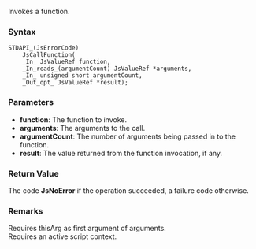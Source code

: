 Invokes a function. 
### Syntax 
```
STDAPI_(JsErrorCode)
    JsCallFunction(
    _In_ JsValueRef function,
    _In_reads_(argumentCount) JsValueRef *arguments,
    _In_ unsigned short argumentCount,
    _Out_opt_ JsValueRef *result);
```
### Parameters 
* __function__: The function to invoke.
* __arguments__: The arguments to the call.
* __argumentCount__: The number of arguments being passed in to the function.
* __result__: The value returned from the function invocation, if any.

### Return Value 
The code **JsNoError** if the operation succeeded, a failure code otherwise.
### Remarks 
Requires thisArg as first argument of arguments.  
Requires an active script context.
